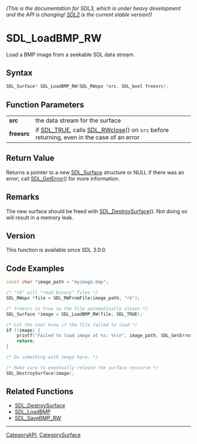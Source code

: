 ###### (This is the documentation for SDL3, which is under heavy development and the API is changing! [SDL2](https://wiki.libsdl.org/SDL2/) is the current stable version!)
# SDL_LoadBMP_RW

Load a BMP image from a seekable SDL data stream.

## Syntax

```c
SDL_Surface* SDL_LoadBMP_RW(SDL_RWops *src, SDL_bool freesrc);

```

## Function Parameters

|                 |                                                                                                                     |
| --------------- | ------------------------------------------------------------------------------------------------------------------- |
| **src**         | the data stream for the surface                                                                                     |
| **freesrc**     | if [SDL_TRUE](SDL_TRUE), calls [SDL_RWclose](SDL_RWclose)() on `src` before returning, even in the case of an error |

## Return Value

Returns a pointer to a new [SDL_Surface](SDL_Surface) structure or NULL if
there was an error; call [SDL_GetError](SDL_GetError)() for more
information.

## Remarks

The new surface should be freed with
[SDL_DestroySurface](SDL_DestroySurface)(). Not doing so will result in a
memory leak.

## Version

This function is available since SDL 3.0.0.

## Code Examples

```c++
const char *image_path = "myimage.bmp";

/* "rb" will "read binary" files */
SDL_RWops *file = SDL_RWFromFile(image_path, "rb");

/* freesrc is true so the file automatically closes */
SDL_Surface *image = SDL_LoadBMP_RW(file, SDL_TRUE);

/* Let the user know if the file failed to load */
if (!image) {
    printf("Failed to load image at %s: %s\n", image_path, SDL_GetError());
    return;
}

/* Do something with image here. */

/* Make sure to eventually release the surface resource */
SDL_DestroySurface(image);
```

## Related Functions

* [SDL_DestroySurface](SDL_DestroySurface)
* [SDL_LoadBMP](SDL_LoadBMP)
* [SDL_SaveBMP_RW](SDL_SaveBMP_RW)

----
[CategoryAPI](CategoryAPI), [CategorySurface](CategorySurface)


